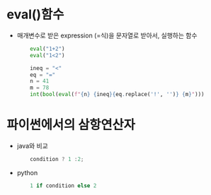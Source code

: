 # eval()함수
- 매개변수로 받은 expression (=식)을 문자열로 받아서, 실행하는 함수 
    ```python
        eval("1+2")
        eval("1<2")
    ```

    ```python
        ineq = "<"
        eq = "="
        n = 41
        m = 78
        int(bool(eval(f"{n} {ineq}{eq.replace('!', '')} {m}")))
    ```

# 파이썬에서의 삼항연산자
- java와 비교
    ```Java
        condition ? 1 :2;
    ```
- python
    ```python
        1 if condition else 2
    ```